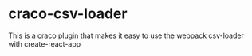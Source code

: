 # craco-csv-loader
This is a craco plugin that makes it easy to use the webpack csv-loader with create-react-app
